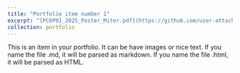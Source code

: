 ```yaml
---
title: "Portfolio item number 1"
excerpt: "[PC6P01_2025_Poster_Miter.pdf](https://github.com/user-attachments/files/21023259/PC6P01_2025_Poster_Miter.pdf)"
collection: portfolio
---
```


This is an item in your portfolio. It can be have images or nice text. If you name the file .md, it will be parsed as markdown. If you name the file .html, it will be parsed as HTML. 
